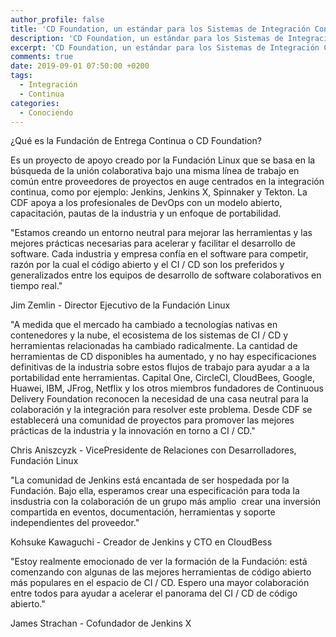 ```yaml
---
author_profile: false
title: 'CD Foundation, un estándar para los Sistemas de Integración Continua'
description: 'CD Foundation, un estándar para los Sistemas de Integración Continua'
excerpt: 'CD Foundation, un estándar para los Sistemas de Integración Continua'
comments: true
date: 2019-09-01 07:50:00 +0200
tags:
  - Integración
  - Continua
categories:
  - Conociendo
---
```


&iquest;Qu&eacute; es la Fundaci&oacute;n de Entrega Continua o CD Foundation?

Es un proyecto de apoyo creado por la Fundaci&oacute;n Linux que se basa en la b&uacute;squeda de la uni&oacute;n colaborativa bajo una misma l&iacute;nea de trabajo en com&uacute;n entre proveedores de proyectos en auge centrados en la integraci&oacute;n continua, como por ejemplo: Jenkins, Jenkins X, Spinnaker y Tekton. La CDF apoya a los profesionales de DevOps con un modelo abierto, capacitaci&oacute;n, pautas de la industria y un enfoque de portabilidad.

"Estamos creando un entorno neutral para mejorar las herramientas y las mejores pr&aacute;cticas necesarias para acelerar y facilitar el desarrollo de software. Cada industria y empresa conf&iacute;a en el software para competir, raz&oacute;n por la cual el c&oacute;digo abierto y el CI / CD son los preferidos y generalizados entre los equipos de desarrollo de software colaborativos en tiempo real."

Jim Zemlin - Director Ejecutivo de la Fundaci&oacute;n Linux

"A medida que el mercado ha cambiado a tecnolog&iacute;as nativas en contenedores y la nube, el ecosistema de los sistemas de CI / CD y herramientas relacionadas ha cambiado radicalmente. La cantidad de herramientas de CD disponibles ha aumentado, y no hay especificaciones definitivas de la industria sobre estos flujos de trabajo para ayudar a a la portabilidad ente herramientas. Capital One, CircleCI, CloudBees, Google, Huawei, IBM, JFrog, Netflix y los otros miembros fundadores de Continuous Delivery Foundation reconocen la necesidad de una casa neutral para la colaboraci&oacute;n y la integraci&oacute;n para resolver este problema. Desde CDF se establecer&aacute; una comunidad de proyectos para promover las mejores pr&aacute;cticas de la industria y la innovaci&oacute;n en torno a CI / CD."

Chris Aniszcyzk - VicePresidente de Relaciones con Desarrolladores, Fundaci&oacute;n Linux

"La comunidad de Jenkins est&aacute; encantada de ser hospedada por la Fundaci&oacute;n. Bajo ella, esperamos crear una especificaci&oacute;n para toda la insdustria con la colaboraci&oacute;n de un grupo m&aacute;s amplio&nbsp; crear una inversi&oacute;n compartida en eventos, documentaci&oacute;n, herramientas y soporte independientes del proveedor."

Kohsuke Kawaguchi - Creador de Jenkins y CTO en CloudBess

"Estoy realmente emocionado de ver la formaci&oacute;n de la Fundaci&oacute;n: est&aacute; comenzando con algunas de las mejores herramientas de c&oacute;digo abierto m&aacute;s populares en el espacio de CI / CD. Espero una mayor colaboraci&oacute;n entre todos para ayudar a acelerar el panorama del CI / CD de c&oacute;digo abierto."

James Strachan - Cofundador de Jenkins X

&nbsp;